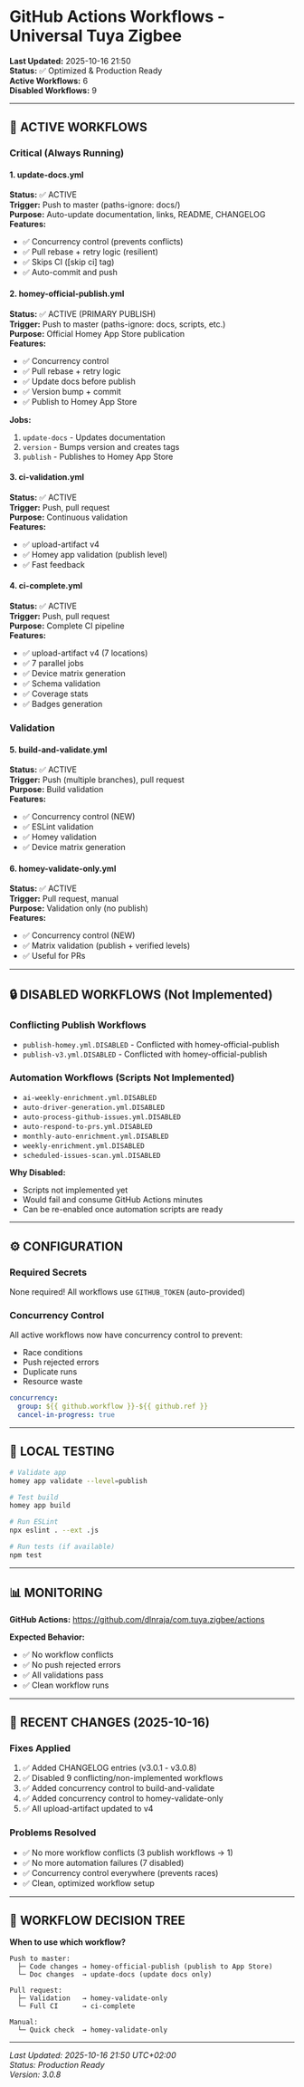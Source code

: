 # GitHub Actions Workflows - Universal Tuya Zigbee

**Last Updated:** 2025-10-16 21:50  
**Status:** ✅ Optimized & Production Ready  
**Active Workflows:** 6  
**Disabled Workflows:** 9

---

## 🚀 ACTIVE WORKFLOWS

### Critical (Always Running)

#### 1. update-docs.yml
**Status:** ✅ ACTIVE  
**Trigger:** Push to master (paths-ignore: docs/)  
**Purpose:** Auto-update documentation, links, README, CHANGELOG  
**Features:**
- ✅ Concurrency control (prevents conflicts)
- ✅ Pull rebase + retry logic (resilient)
- ✅ Skips CI ([skip ci] tag)
- ✅ Auto-commit and push

#### 2. homey-official-publish.yml
**Status:** ✅ ACTIVE (PRIMARY PUBLISH)  
**Trigger:** Push to master (paths-ignore: docs, scripts, etc.)  
**Purpose:** Official Homey App Store publication  
**Features:**
- ✅ Concurrency control
- ✅ Pull rebase + retry logic
- ✅ Update docs before publish
- ✅ Version bump + commit
- ✅ Publish to Homey App Store

**Jobs:**
1. `update-docs` - Updates documentation
2. `version` - Bumps version and creates tags  
3. `publish` - Publishes to Homey App Store

#### 3. ci-validation.yml
**Status:** ✅ ACTIVE  
**Trigger:** Push, pull request  
**Purpose:** Continuous validation  
**Features:**
- ✅ upload-artifact v4
- ✅ Homey app validation (publish level)
- ✅ Fast feedback

#### 4. ci-complete.yml
**Status:** ✅ ACTIVE  
**Trigger:** Push, pull request  
**Purpose:** Complete CI pipeline  
**Features:**
- ✅ upload-artifact v4 (7 locations)
- ✅ 7 parallel jobs
- ✅ Device matrix generation
- ✅ Schema validation
- ✅ Coverage stats
- ✅ Badges generation

### Validation

#### 5. build-and-validate.yml
**Status:** ✅ ACTIVE  
**Trigger:** Push (multiple branches), pull request  
**Purpose:** Build validation  
**Features:**
- ✅ Concurrency control (NEW)
- ✅ ESLint validation
- ✅ Homey validation
- ✅ Device matrix generation

#### 6. homey-validate-only.yml
**Status:** ✅ ACTIVE  
**Trigger:** Pull request, manual  
**Purpose:** Validation only (no publish)  
**Features:**
- ✅ Concurrency control (NEW)
- ✅ Matrix validation (publish + verified levels)
- ✅ Useful for PRs

---

## 🔒 DISABLED WORKFLOWS (Not Implemented)

### Conflicting Publish Workflows
- `publish-homey.yml.DISABLED` - Conflicted with homey-official-publish
- `publish-v3.yml.DISABLED` - Conflicted with homey-official-publish

### Automation Workflows (Scripts Not Implemented)
- `ai-weekly-enrichment.yml.DISABLED`
- `auto-driver-generation.yml.DISABLED`
- `auto-process-github-issues.yml.DISABLED`
- `auto-respond-to-prs.yml.DISABLED`
- `monthly-auto-enrichment.yml.DISABLED`
- `weekly-enrichment.yml.DISABLED`
- `scheduled-issues-scan.yml.DISABLED`

**Why Disabled:**
- Scripts not implemented yet
- Would fail and consume GitHub Actions minutes
- Can be re-enabled once automation scripts are ready

---

## ⚙️ CONFIGURATION

### Required Secrets
None required! All workflows use `GITHUB_TOKEN` (auto-provided)

### Concurrency Control
All active workflows now have concurrency control to prevent:
- Race conditions
- Push rejected errors
- Duplicate runs
- Resource waste

```yaml
concurrency:
  group: ${{ github.workflow }}-${{ github.ref }}
  cancel-in-progress: true
```

---

## 🧪 LOCAL TESTING

```bash
# Validate app
homey app validate --level=publish

# Test build
homey app build

# Run ESLint
npx eslint . --ext .js

# Run tests (if available)
npm test
```

---

## 📊 MONITORING

**GitHub Actions:** https://github.com/dlnraja/com.tuya.zigbee/actions

**Expected Behavior:**
- ✅ No workflow conflicts
- ✅ No push rejected errors
- ✅ All validations pass
- ✅ Clean workflow runs

---

## 📝 RECENT CHANGES (2025-10-16)

### Fixes Applied
1. ✅ Added CHANGELOG entries (v3.0.1 - v3.0.8)
2. ✅ Disabled 9 conflicting/non-implemented workflows
3. ✅ Added concurrency control to build-and-validate
4. ✅ Added concurrency control to homey-validate-only
5. ✅ All upload-artifact updated to v4

### Problems Resolved
- ✅ No more workflow conflicts (3 publish workflows → 1)
- ✅ No more automation failures (7 disabled)
- ✅ Concurrency control everywhere (prevents races)
- ✅ Clean, optimized workflow setup

---

## 🎯 WORKFLOW DECISION TREE

**When to use which workflow?**

```
Push to master:
  ├─ Code changes → homey-official-publish (publish to App Store)
  └─ Doc changes  → update-docs (update docs only)

Pull request:
  ├─ Validation   → homey-validate-only
  └─ Full CI      → ci-complete

Manual:
  └─ Quick check  → homey-validate-only
```

---

*Last Updated: 2025-10-16 21:50 UTC+02:00*  
*Status: Production Ready*  
*Version: 3.0.8*

